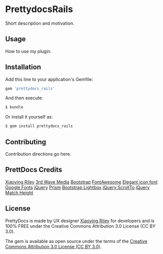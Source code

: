 # PrettydocsRails
Short description and motivation.

## Usage
How to use my plugin.

## Installation
Add this line to your application's Gemfile:

```ruby
gem 'prettydocs_rails'
```

And then execute:
```bash
$ bundle
```

Or install it yourself as:
```bash
$ gem install prettydocs_rails
```

## Contributing
Contribution directions go here.

## PrettDocs Credits
[Xiaoying Riley](https://twitter.com/3rdwave_themes)
[3rd Wave Media](http://themes.3rdwavemedia.com/demo/prettydocs/license.html)
[Bootstrap](http://getbootstrap.com/)
[FontAwesome](http://fortawesome.github.io/Font-Awesome/)
[Elegant icon font](http://www.elegantthemes.com/blog/resources/elegant-icon-font)
[Google Fonts](http://www.google.com/webfonts)
[jQuery](http://jquery.com/)
[Prism](http://prismjs.com/index.html)
[Bootstrap Lightbox](http://ashleydw.github.io/lightbox/)
[jQuery ScrollTo](http://flesler.blogspot.co.uk/2007/10/jqueryscrollto.html)
[jQuery Match Height](http://brm.io/jquery-match-height/)

## License
PrettyDocs is made by UX designer [Xiaoying Riley](https://twitter.com/3rdwave_themes) for developers and is 100% FREE under the Creative Commons Attribution 3.0 License (CC BY 3.0).

The gem is available as open source under the terms of the [Creative Commons Attribution 3.0 License (CC BY 3.0)](http://creativecommons.org/licenses/by/3.0/).
